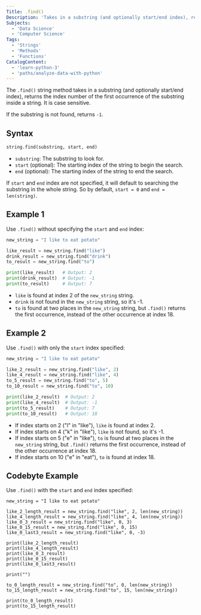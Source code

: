 ```yaml
---
Title: .find()
Description: 'Takes in a substring (and optionally start/end index), return the index number of the first occurrence of the substring inside a string.'
Subjects:
  - 'Data Science'
  - 'Computer Science'
Tags:
  - 'Strings'
  - 'Methods'
  - 'Functions'
CatalogContent:
  - 'learn-python-3'
  - 'paths/analyze-data-with-python'
---
```


The `.find()` string method takes in a substring (and optionally start/end index), returns the index number of the first occurrence of the substring inside a string. It is case sensitive.

If the substring is not found, returns `-1`.

## Syntax

```py
string.find(substring, start, end)
```

- `substring`: The substring to look for.
- `start` (optional): The starting index of the string to begin the search.
- `end` (optional): The starting index of the string to end the search.

If `start` and `end` index are not specified, it will default to searching the substring in the whole string. So by default, `start = 0` and `end = len(string)`.

## Example 1

Use `.find()` without specifying the `start` and `end` index:

```py
new_string = "I like to eat potato"

like_result = new_string.find("like")
drink_result = new_string.find("drink")
to_result = new_string.find("to")

print(like_result)   # Output: 2
print(drink_result)  # Output: -1
print(to_result)     # Output: 7
```

- `like` is found at index 2 of the `new_string` string.
- `drink` is not found in the `new_string` string, so it's -1.
- `to` is found at two places in the `new_string` string, but `.find()` returns the first occurrence, instead of the other occurrence at index 18.

## Example 2

Use `.find()` with only the `start` index specified:

```py
new_string = "I like to eat potato"

like_2_result = new_string.find("like", 2)
like_4_result = new_string.find("like", 4)
to_5_result = new_string.find("to", 5)
to_10_result = new_string.find("to", 10)

print(like_2_result)  # Output: 2
print(like_4_result)  # Output: -1
print(to_5_result)    # Output: 7
print(to_10_result)   # Output: 18
```

- If index starts on 2 ("l" in "like"), `like` is found at index 2.
- If index starts on 4 ("k" in "like"), `like` is not found, so it's -1.
- If index starts on 5 ("e" in "like"), `to` is found at two places in the `new_string` string, but `.find()` returns the first occurrence, instead of the other occurrence at index 18.
- If index starts on 10 ("e" in "eat"), `to` is found at index 18.

## Codebyte Example

Use `.find()` with the `start` and `end` index specified:

```codebyte/python
new_string = "I like to eat potato"

like_2_length_result = new_string.find("like", 2, len(new_string))
like_4_length_result = new_string.find("like", 4, len(new_string))
like_0_3_result = new_string.find("like", 0, 3)
like_0_15_result = new_string.find("like", 0, 15)
like_0_last3_result = new_string.find("like", 0, -3)

print(like_2_length_result)
print(like_4_length_result)
print(like_0_3_result)
print(like_0_15_result)
print(like_0_last3_result)

print("")

to_0_length_result = new_string.find("to", 0, len(new_string))
to_15_length_result = new_string.find("to", 15, len(new_string))

print(to_0_length_result)
print(to_15_length_result)
```
